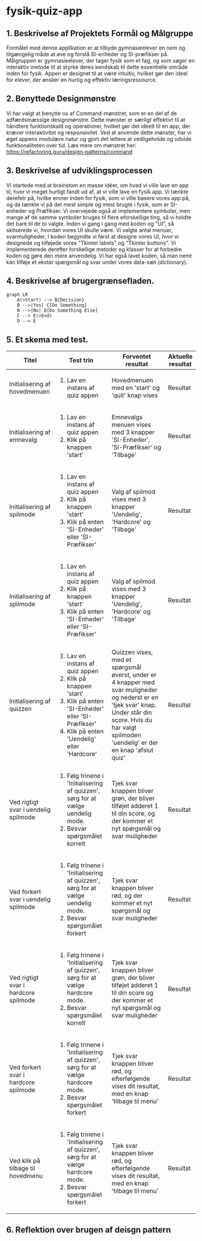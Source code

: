 # fysik-quiz-app
## 1. Beskrivelse af Projektets Formål og Målgruppe
Formålet med denne applikation er at tilbyde gymnasieelever en nem og tilgængelig måde at øve og forstå SI-enheder og SI-præfikser på. Målgruppen er gymnasieelever, der tager fysik som et fag, og som søger en interaktiv metode til at styrke deres kendskab til dette essentielle område inden for fysik. Appen er designet til at være intuitiv, hvilket gør den ideel for elever, der ønsker en hurtig og effektiv læringsressource.

## 2. Benyttede Designmønstre
Vi har valgt at benytte os af Command-mønstret, som er en del af de adfærdsmæssige designmønstre. Dette mønster er særligt effektivt til at håndtere funktionskald og operationer, hvilket gør det ideelt til en app, der kræver interaktivitet og responsivitet. Ved at anvende dette mønster, har vi øget appens modulære natur og gjort det lettere at vedligeholde og udvide funktionaliteten over tid.
Læs mere om mønstret her: https://refactoring.guru/design-patterns/command

## 3. Beskrivelse af udviklingsprocessen
Vi startede med at brainstom en masse idéer, om hvad vi ville lave en app til, hvor vi meget hurtigt fandt ud af, at vi ville lave en fysik app. Vi tænkte derefetr på, hvilke emner inden for fysik, som vi ville basere vores app på, og da tænkte vi på det mest simple og mest brugte i fysik, som er SI-enheder og Præfikser. Vi overvejede også at implementere symboler, men mange af de samme symboler bruges til flere eforskellige ting, så vi holdte det bare til de to valgte. 
Inden vi gang i gang med koden og "UI", så skitserede vi, hvordan vores UI skulle være. Vi valgte antal menuer, svarmuligheder, 
I koden begyndte vi først at designe vores UI, hvor vi designede og tilføjede vores "Tkinter labels" og "Tkinter buttons". Vi implementerede derefter forskellige metoder og klasser for at forbedre koden og gøre den mere anvendelig.
Vi har også lavet koden, så man nemt kan tilføje et ekstar spørgsmål og svar under vores data-sæt (dictionary).

## 4. Beskrivelse af brugergrænsefladen.
```mermaid
graph LR
    A(>Start) --> B{Decision}
    B -->|Yes| C[Do Something]
    B -->|No| D[Do Something Else]
    C --> E(>End)
    D --> E
```

## 5. Et skema med test.
| Titel | Test trin | Forventet resultat | Aktuelle resultat |
| ----------- | ----------- | ----------- | ----------- | 
| Initialisering af hovedmenuen | <ol> <li> Lav en instans af quiz appen </li> </ol> | Hovedmenuen med en 'start' og 'quit' knap vises | Resultat |
| Initialisering af emnevalg | <ol> <li> Lav en instans af quiz appen </li> <li> Klik på knappen 'start' </li> </ol> | Emnevalgs menuen vises med 3 knapper 'SI-Enheder', 'SI-Præfikser' og 'Tilbage' | Resultat |
| Initialisering af spilmode | <ol> <li> Lav en instans af quiz appen </li> <li> Klik på knappen 'start' </li> <li> Klik på enten 'SI-Enheder' eller 'SI-Præfikser' </ol> | Valg af spilmod vises med 3 knapper 'Uendelig', 'Hardcore' og 'Tilbage' | Resultat |
| Initialisering af spilmode | <ol> <li> Lav en instans af quiz appen </li> <li> Klik på knappen 'start' </li> <li> Klik på enten 'SI-Enheder' eller 'SI-Præfikser' </li> </ol> | Valg af spilmod vises med 3 knapper 'Uendelig', 'Hardcore' og 'Tilbage' | Resultat |
| Initialisering af quizzen | <ol> <li> Lav en instans af quiz appen </li> <li> Klik på knappen 'start' </li> <li> Klik på enten 'SI-Enheder' eller 'SI-Præfikser' </li> <li> Klik på enten 'Uendelig' eller 'Hardcore' </li> </ol> | Quizzen vises, med et spørgsmål øverst, under er 4 knapper med svar muligheder og nederst er en 'tjek svar' knap. Under står din score. Hvis du har valgt spilmoden 'uendelig' er der en knap 'afslut quiz' | Resultat |
| Ved rigtigt svar i uendelig spilmode | <ol> <li> Følg trinene i 'Initialisering af quizzen', sørg for at vælge uendelig mode. </li> <li> Besvar spørgsmålet korrelt </li> </ol> | Tjek svar knappen bliver grøn, der bliver tilføjet adderet 1 til din score, og der kommer et nyt spørgsmål og svar muligheder | Resultat |
| Ved forkert svar i uendelig spilmode | <ol> <li> Følg trinene i 'Initialisering af quizzen', sørg for at vælge uendelig mode. </li> <li> Besvar spørgsmålet forkert </li> </ol> | Tjek svar knappen bliver rød, og der kommer et nyt spørgsmål og svar muligheder | Resultat |
| Ved rigtigt svar i hardcore spilmode | <ol> <li> Følg trinene i 'Initialisering af quizzen', sørg for at vælge hardcore mode. </li> <li> Besvar spørgsmålet korrelt </li> </ol> | Tjek svar knappen bliver grøn, der bliver tilføjet adderet 1 til din score og der kommer et nyt spørgsmål og svar muligheder | Resultat |
| Ved forkert svar i hardcore spilmode | <ol> <li> Følg trinene i 'Initialisering af quizzen', sørg for at vælge hardcore mode. </li> <li> Besvar spørgsmålet forkert </li> </ol> | Tjek svar knappen bliver rød, og efterfølgende vises dit resultat, med en knap 'tilbage til menu'| Resultat |
| Ved klik på tilbage til hovedmenu | <ol> <li> Følg trinene i 'Initialisering af quizzen', sørg for at vælge hardcore mode. </li> <li> Besvar spørgsmålet forkert </li> </ol> | Tjek svar knappen bliver rød, og efterfølgende vises dit resultat, med en knap 'tilbage til menu'| Resultat |

## 6. Reflektion over brugen af deisgn pattern
